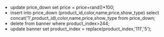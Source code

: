 - update price_down set price = price+rand()*100;
- insert into price_down (product_id,color,name,price,show_type) select concat('1',product_id),color,name,price,show_type from price_down;
- delete from banner where product_index>244;
- update banner set product_index = replace(product_index,'111','5');
